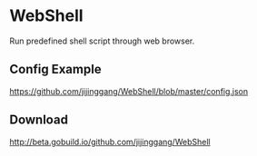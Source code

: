 WebShell
========

Run predefined shell script through web browser.

Config Example
--------------
<https://github.com/jijinggang/WebShell/blob/master/config.json>

Download
--------------
<http://beta.gobuild.io/github.com/jijinggang/WebShell>
